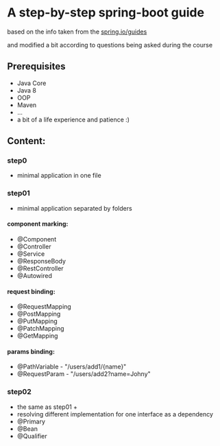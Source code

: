 # A step-by-step spring-boot guide

based on the info taken from the [spring.io/guides](https://spring.io/guides) 

and modified a bit according to questions being asked during the course

## Prerequisites

- Java Core
- Java 8
- OOP
- Maven
- ...
- a bit of a life experience and patience :)

## Content:

### step0

- minimal application in one file

### step01

- minimal application separated by folders

#### component marking:
* @Component
* @Controller
* @Service
* @ResponseBody
* @RestController
* @Autowired

#### request binding:
* @RequestMapping
* @PostMapping
* @PutMapping
* @PatchMapping
* @GetMapping

#### params binding:
* @PathVariable - "/users/add1/{name}"
* @RequestParam - "/users/add2?name=Johny"

### step02

* the same as step01 +
* resolving different implementation for one interface as a dependency
* @Primary
* @Bean
* @Qualifier
